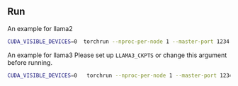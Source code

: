 ## Run
An example for llama2
```bash
CUDA_VISIBLE_DEVICES=0  torchrun --nproc-per-node 1 --master-port 1234  examples/RAP/strategyQA/inference.py --base_lm llama2 --llama_2_ckpt your/path/to/llama --llama_size "7B"   --max_seq_len 4096
```

An example for llama3
Please set up `LLAMA3_CKPTS` or change this argument before running.
```bash
CUDA_VISIBLE_DEVICES=0   torchrun --nproc-per-node 1 --master-port 1234  examples/RAP/strategyQA/inference.py --base_lm llama3 --llama_3_ckpt $LLAMA3_CKPTS --llama_size "8B-Instruct"   --max_seq_len 4096
```



